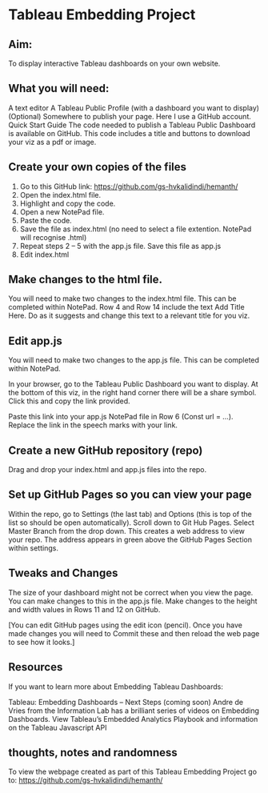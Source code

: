 # Tableau Embedding Project

## Aim:
To display interactive Tableau dashboards on your own website.

## What you will need:
A text editor
A Tableau Public Profile (with a dashboard you want to display)
(Optional) Somewhere to publish your page. Here I use a GitHub account.
Quick Start Guide
The code needed to publish a Tableau Public Dashboard is available on GitHub. This code includes a title and buttons to download your viz as a pdf or image.

## Create your own copies of the files

1. Go to this GitHub link: https://github.com/gs-hvkalidindi/hemanth/
2. Open the index.html file.
3. Highlight and copy the code.
4. Open a new NotePad file.
5. Paste the code.
6. Save the file as index.html (no need to select a file extention. NotePad will recognise .html)
7. Repeat steps 2 – 5 with the app.js file. Save this file as app.js
8. Edit index.html

## Make changes to the html file.

You will need to make two changes to the index.html file. This can be completed within NotePad. Row 4 and Row 14 include the text Add Title Here. Do as it suggests and change this text to a relevant title for you viz.

## Edit app.js

You will need to make two changes to the app.js file. This can be completed within NotePad.

In your browser, go to the Tableau Public Dashboard you want to display. At the bottom of this viz, in the right hand corner there will be a share symbol. Click this and copy the link provided.

Paste this link into your app.js NotePad file in Row 6 (Const url = …). Replace the link in the speech marks with your link.

## Create a new GitHub repository (repo)

Drag and drop your index.html and app.js files into the repo.

## Set up GitHub Pages so you can view your page

Within the repo, go to Settings (the last tab) and Options (this is top of the list so should be open automatically). Scroll down to Git Hub Pages. Select Master Branch from the drop down. This creates a web address to view your repo. The address appears in green above the GitHub Pages Section within settings.

## Tweaks and Changes

The size of your dashboard might not be correct when you view the page. You can make changes to this in the app.js file. Make changes to the height and width values in Rows 11 and 12 on GitHub.

[You can edit GitHub pages using the edit icon (pencil). Once you have made changes you will need to Commit these and then reload the web page to see how it looks.]

## Resources
If you want to learn more about Embedding Tableau Dashboards:

Tableau: Embedding Dashboards – Next Steps (coming soon)
Andre de Vries from the Information Lab has a brilliant series of videos on Embedding Dashboards.
View Tableau’s Embedded Analytics Playbook and information on the Tableau Javascript API


## thoughts, notes and randomness

To view the webpage created as part of this Tableau Embedding Project go to: 
https://github.com/gs-hvkalidindi/hemanth/
